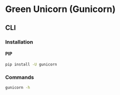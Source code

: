 # Green Unicorn (Gunicorn)

## CLI

### Installation

#### PIP

```sh
pip install -U gunicorn
```

### Commands

```sh
gunicorn -h
```

<!-- ### Usage

```sh
gunicorn
``` -->
